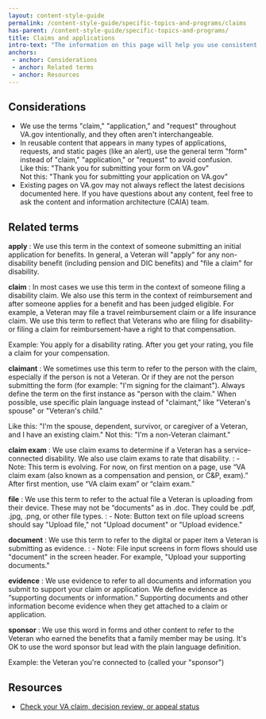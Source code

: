 ```yaml
---
layout: content-style-guide
permalink: /content-style-guide/specific-topics-and-programs/claims
has-parent: /content-style-guide/specific-topics-and-programs/
title: Claims and applications
intro-text: "The information on this page will help you use consistent language about claims and applications across communication channels."
anchors:
 - anchor: Considerations
 - anchor: Related terms
 - anchor: Resources
---
```


## Considerations

- We use the terms "claim," "application," and "request" throughout VA.gov intentionally, and they often aren't interchangeable.  
- In reusable content that appears in many types of applications, requests, and static pages (like an alert), use the general term "form" instead of "claim," "application," or "request" to avoid confusion.  
Like this: "Thank you for submitting your form on VA.gov"  
Not this: "Thank you for submitting your application on VA.gov"
- Existing pages on VA.gov may not always reflect the latest decisions documented here. If you have questions about any content, feel free to ask the content and information architecture (CAIA) team. 

## Related terms

**apply**
: We use this term in the context of someone submitting an initial application for benefits. In general, a Veteran will "apply" for any non-disability benefit (including pension and DIC benefits) and "file a claim" for disability.

**claim**
: In most cases we use this term in the context of someone filing a disability claim. We also use this term in the context of reimbursement and after someone applies for a benefit and has been judged eligible. For example, a Veteran may file a travel reimbursement claim or a life insurance claim. We use this term to reflect that Veterans who are filing for disability-or filing a claim for reimbursement-have a right to that compensation.

Example: You apply for a disability rating. After you get your rating, you file a claim for your compensation.

**claimant** 
: We sometimes use this term to refer to the person with the claim, especially if the person is not a Veteran. Or if they are not the person submitting the form (for example: "I'm signing for the claimant"). Always define the term on the first instance as "person with the claim." When possible, use specific plain language instead of "claimant," like "Veteran's spouse" or "Veteran's child." 

Like this: "I'm the spouse, dependent, survivor, or caregiver of a Veteran, and I have an existing claim."
Not this: "I'm a non-Veteran claimant."

**claim exam**
: We use claim exams to determine if a Veteran has a service-connected disability. We also use claim exams to rate that disability.
: - Note: This term is evolving. For now, on first mention on a page, use “VA claim exam (also known as a compensation and pension, or C&P, exam).” After first mention, use “VA claim exam” or “claim exam.”

**file**
: We use this term to refer to the actual file a Veteran is uploading from their device. These may not be “documents” as in .doc. They could be .pdf, .jpg, .png, or other file types.
: - Note: Button text on file upload screens should say "Upload file," not "Upload document" or "Upload evidence."

**document**
: We use this term to refer to the digital or paper item a Veteran is submitting as evidence.
: - Note: File input screens in form flows should use "document" in the screen header. For example, "Upload your supporting documents."

**evidence**
: We use evidence to refer to all documents and information you submit to support your claim or application. We define evidence as “supporting documents or information.” Supporting documents and other information become evidence when they get attached to a claim or application.

**sponsor** 
: We use this word in forms and other content to refer to the Veteran who earned the benefits that a family member may be using. It's OK to use the word sponsor but lead with the plain language definition. 

Example: the Veteran you're connected to (called your "sponsor")

## Resources

- [Check your VA claim, decision review, or appeal status](https://www.va.gov/claim-or-appeal-status/)
